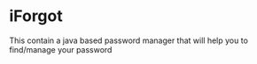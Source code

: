 # iForgot
This contain a java based password manager that will help you to find/manage your password 
